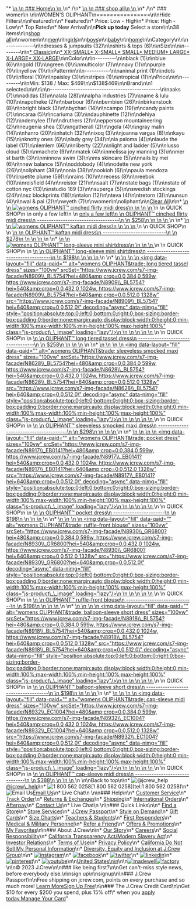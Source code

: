 "*   [\n    \n    ### Home\n    \n    ](/)\n*   /\n*   [\n    \n    ### shop all\n    \n    ](/all)\n*   /\n*   ### women\n    \n\nWOMEN'S OLIPHANT\n================\n\nHide Filters\n\nFeatured\n\n*   Featured\n*   Price: Low - High\n*   Price: High - Low\n*   Top Rated\n*   New Arrival\n\n**Pick up today** Select a store\n\n38 items\n\n[shop all](/all/?crawl=no)\n\nwomen\n\n[men](/all/mens?crawl=no)\n\n[girls](/all/girls?crawl=no)\n\n[boys](/all/boys?crawl=no)\n\n[baby](/all/baby?crawl=no)\n\n[home](/all/home?crawl=no)\n\nCategory\n\n\n------------\n\n[](/all/womens?sub-categories=womens-shopall-dresses-and-jumpsuits&brand=OLIPHANT&crawl=no)dresses & jumpsuits (32)\n\n[](/all/womens?sub-categories=womens-shopall-shirtsAndTops&brand=OLIPHANT&crawl=no)shirts & tops (6)\n\nSize\n\n\n--------\n\n[*   Classic](/all/womens?brand=OLIPHANT&crawl=no&fit=Classic)\n\n[*   XX-SMALL](/all/womens?brand=OLIPHANT&crawl=no&size=XX-SMALL)[*   X-SMALL](/all/womens?brand=OLIPHANT&crawl=no&size=X-SMALL)[*   SMALL](/all/womens?brand=OLIPHANT&crawl=no&size=SMALL)[*   MEDIUM](/all/womens?brand=OLIPHANT&crawl=no&size=MEDIUM)[*   LARGE](/all/womens?brand=OLIPHANT&crawl=no&size=LARGE)[*   X-LARGE](/all/womens?brand=OLIPHANT&crawl=no&size=X-LARGE)[*   XX-LARGE](/all/womens?brand=OLIPHANT&crawl=no&size=XX-LARGE)\n\nColor\n\n\n---------\n\n[](/all/womens?brand=OLIPHANT&crawl=no&l_color=root-black)black (1)\n\n[](/all/womens?brand=OLIPHANT&crawl=no&l_color=root-blue)blue (6)\n\n[](/all/womens?brand=OLIPHANT&crawl=no&l_color=root-gold)gold (1)\n\n[](/all/womens?brand=OLIPHANT&crawl=no&l_color=root-green)green (1)\n\n[](/all/womens?brand=OLIPHANT&crawl=no&l_color=root-multicolor)multicolor (7)\n\n[](/all/womens?brand=OLIPHANT&crawl=no&l_color=root-navy)navy (1)\n\n[](/all/womens?brand=OLIPHANT&crawl=no&l_color=root-purple)purple (1)\n\n[](/all/womens?brand=OLIPHANT&crawl=no&l_color=root-yellow)yellow (1)\n\nPattern\n\n\n-----------\n\n[](/all/womens?brand=OLIPHANT&crawl=no&l_pattern=root-animal-print)animal print (1)\n\n[](/all/womens?brand=OLIPHANT&crawl=no&l_pattern=root-dots)dots (1)\n\n[](/all/womens?brand=OLIPHANT&crawl=no&l_pattern=root-floral)floral (10)\n\n[](/all/womens?brand=OLIPHANT&crawl=no&l_pattern=root-paisley)paisley (3)\n\n[](/all/womens?brand=OLIPHANT&crawl=no&l_pattern=root-stripes)stripes (1)\n\n[](/all/womens?brand=OLIPHANT&crawl=no&l_pattern=root-tropical)tropical (1)\n\nPrice\n\n\n---------\n\nMin: $138 / Max: $469\n\n$138$469\n\nBrand\n\n1 selected[](/all/womens?crawl=no)\n\n\n\n\n-----------------------------------------------\n\n[](/all/womens?brand=AAKS,OLIPHANT&crawl=no)aaks (7)\n\n[](/all/womens?brand=ADIDAS,OLIPHANT&crawl=no)adidas (3)\n\n[](/all/womens?brand=ALALA,OLIPHANT&crawl=no)alala (28)\n\n[](/all/womens?brand=ALPHA%20INDUSTRIES,OLIPHANT&crawl=no)alpha industries (7)\n\n[](/all/womens?brand=AME%20%26%20LULU,OLIPHANT&crawl=no)ame & lulu (10)\n\n[](/all/womens?brand=APOTHEKE,OLIPHANT&crawl=no)apotheke (2)\n\n[](/all/womens?brand=BARBOUR,OLIPHANT&crawl=no)barbour (6)\n\n[](/all/womens?brand=BEMBIEN,OLIPHANT&crawl=no)bembien (26)\n\n[](/all/womens?brand=Birkenstock,OLIPHANT&crawl=no)birkenstock (8)\n\n[](/all/womens?brand=BRIGHT%20BLACK,OLIPHANT&crawl=no)bright black (3)\n\n[](/all/womens?brand=BYCHARI,OLIPHANT&crawl=no)bychari (14)\n\n[](/all/womens?brand=CAMPO,OLIPHANT&crawl=no)campo (19)\n\n[](/all/womens?brand=CANDY%20PAINTS,OLIPHANT&crawl=no)candy paints (7)\n\n[](/all/womens?brand=CARAA,OLIPHANT&crawl=no)caraa (5)\n\n[](/all/womens?brand=CARIUMA,OLIPHANT&crawl=no)cariuma (3)\n\n[](/all/womens?brand=DAUPHINETTE,OLIPHANT&crawl=no)dauphinette (12)\n\n[](/all/womens?brand=DEHIYA,OLIPHANT&crawl=no)dehiya (12)\n\n[](/all/womens?brand=DEMYLEE,OLIPHANT&crawl=no)demylee (1)\n\n[](/all/womens?brand=DRUTHERS,OLIPHANT&crawl=no)druthers (2)\n\n[](/all/womens?brand=EPPERSON%20MOUNTAINEERING,OLIPHANT&crawl=no)epperson mountaineering (2)\n\n[](/all/womens?brand=EUGENIA%20SHEA,OLIPHANT&crawl=no)eugenia shea (3)\n\n[](/all/womens?brand=GATHERALL,OLIPHANT&crawl=no)gatherall (2)\n\n[](/all/womens?brand=GOLA,OLIPHANT&crawl=no)gola (4)\n\n[](/all/womens?brand=GRAY%20MALIN,OLIPHANT&crawl=no)gray malin (14)\n\n[](/all/womens?brand=HANRO,OLIPHANT&crawl=no)hanro (20)\n\n[](/all/womens?brand=HATCH,OLIPHANT&crawl=no)hatch (32)\n\n[](/all/womens?brand=IXOQ,OLIPHANT&crawl=no)ixoq (3)\n\n[](/all/womens?brand=JOANNA%20VARGAS,OLIPHANT&crawl=no)joanna vargas (8)\n\n[](/all/womens?brand=KAYU,OLIPHANT&crawl=no)kayu (15)\n\n[](/all/womens?brand=KNOTTY%20ONES,OLIPHANT&crawl=no)knotty ones (6)\n\n[](/all/womens?brand=LADY%20GREY,OLIPHANT&crawl=no)lady grey (34)\n\n[](/all/womens?brand=LA%20PALOMA,OLIPHANT&crawl=no)la paloma (4)\n\n[](/all/womens?brand=LAUDE%20THE%20LABEL,OLIPHANT&crawl=no)laude the label (17)\n\n[](/all/womens?brand=LEMLEM,OLIPHANT&crawl=no)lemlem (66)\n\n[](/all/womens?brand=LIBERTY,OLIPHANT&crawl=no)liberty (22)\n\n[](/all/womens?brand=LIGHT%20AND%20LADDER,OLIPHANT&crawl=no)light and ladder (5)\n\n[](/all/womens?brand=LUSSO%20CLOUD,OLIPHANT&crawl=no)lusso cloud (5)\n\n[](/all/womens?brand=MACHETE,OLIPHANT&crawl=no)machete (9)\n\n[](/all/womens?brand=MATEK,OLIPHANT&crawl=no)matek (4)\n\n[](/all/womens?brand=MELISSA%20JOY%20MANNING,OLIPHANT&crawl=no)melissa joy manning (3)\n\n[](/all/womens?brand=MER%20ST%20BARTH,OLIPHANT&crawl=no)mer st barth (3)\n\n[](/all/womens?brand=MINNOW%20SWIM,OLIPHANT&crawl=no)minnow swim (3)\n\n[](/all/womens?brand=MS%20SKINCARE,OLIPHANT&crawl=no)ms skincare (5)\n\n[](/all/womens?brand=NAILS%20BY%20MEI,OLIPHANT&crawl=no)nails by mei (6)\n\n[](/all/womens?brand=NEW%20BALANCE,OLIPHANT&crawl=no)new balance (5)\n\n[](/all/womens?brand=ODDOBODY,OLIPHANT&crawl=no)oddobody (4)\n\n[](/all/womens?brand=ODETTE%20NEW%20YORK,OLIPHANT&crawl=no)odette new york (26)\n\n[](/all/womens?crawl=no)oliphant (38)\n\n[](/all/womens?brand=OLIPHANT,ONIA&crawl=no)onia (38)\n\n[](/all/womens?brand=OLIPHANT,OOKIOH&crawl=no)ookioh (6)\n\n[](/all/womens?brand=OLIPHANT,PAULA%20MENDOZA&crawl=no)paula mendoza (1)\n\n[](/all/womens?brand=OLIPHANT,PETITE%20PLUME&crawl=no)petite plume (59)\n\n[](/all/womens?brand=OLIPHANT,RAINS&crawl=no)rains (10)\n\n[](/all/womens?brand=OLIPHANT,RECESS&crawl=no)recess (8)\n\n[](/all/womens?brand=OLIPHANT,REEBOK&crawl=no)reebok (10)\n\n[](/all/womens?brand=OLIPHANT,REISFIELD&crawl=no)reisfield (4)\n\n[](/all/womens?brand=OLIPHANT,REISTOR&crawl=no)reistor (21)\n\n[](/all/womens?brand=OLIPHANT,SAALT&crawl=no)saalt (7)\n\n[](/all/womens?brand=OLIPHANT,STATE%20BAGS&crawl=no)state bags (1)\n\n[](/all/womens?brand=OLIPHANT,STATE%20OF%20COTTON%20NYC&crawl=no)state of cotton nyc (13)\n\n[](/all/womens?brand=OLIPHANT,STUDIO%20189&crawl=no)studio 189 (3)\n\n[](/all/womens?brand=OLIPHANT,SUPERGA&crawl=no)superga (5)\n\n[](/all/womens?brand=OLIPHANT,SWEDISH%20STOCKINGS&crawl=no)swedish stockings (24)\n\n[](/all/womens?brand=OLIPHANT,SZ%20BLOCKPRINTS&crawl=no)sz blockprints (18)\n\n[](/all/womens?brand=OLIPHANT,TALON&crawl=no)talon (12)\n\n[](/all/womens?brand=OLIPHANT,TEVA&crawl=no)teva (4)\n\n[](/all/womens?brand=OLIPHANT,TRETORN&crawl=no)tretorn (3)\n\n[](/all/womens?brand=OLIPHANT,UNSUN&crawl=no)unsun (4)\n\n[](/all/womens?brand=OLIPHANT,WAL%20%26%20PAI&crawl=no)wal & pai (2)\n\n[](/all/womens?brand=OLIPHANT,WYETH&crawl=no)wyeth (7)\n\nwomen[](/all/?crawl=no)\n\noliphant[](/all/womens?crawl=no)\n\n[Clear All](/all/?crawl=no)\n\n*   [\n    \n    ![womens OLIPHANT&trade; cinched flirty midi dress](https://www.jcrew.com/s7-img-facade/N8634_BL5754?hei=640&crop=0,0,512,0)\n    \n    \n    \n    ](/p/womens/categories/clothing/dresses-and-jumpsuits/oliphanttrade-cinched-flirty-midi-dress/N8634?display=standard&fit=Classic&color_name=cobalt-blue&colorProductCode=N8634)\n    \n    QUICK SHOP\n    \n    only a few left\n    \n    [only a few left\n    \n    OLIPHANT™ cinched flirty midi dress\n    -----------------------------------\n    \n    $258\n    \n    \n    \n    ](/p/womens/categories/clothing/dresses-and-jumpsuits/oliphanttrade-cinched-flirty-midi-dress/N8634?display=standard&fit=Classic&color_name=cobalt-blue&colorProductCode=N8634)\n    \n*   [\n    \n    ![womens OLIPHANT&trade; kaftan midi dress](https://www.jcrew.com/s7-img-facade/N8916_GR0005?hei=640&crop=0,0,512,0)\n    \n    \n    \n    ](/p/womens/categories/clothing/dresses-and-jumpsuits/oliphanttrade-kaftan-midi-dress/N8916?display=standard&fit=Classic&color_name=green&colorProductCode=N8916)\n    \n    QUICK SHOP\n    \n    [\n    \n    OLIPHANT™ kaftan midi dress\n    ---------------------------\n    \n    $278\n    \n    \n    \n    ](/p/womens/categories/clothing/dresses-and-jumpsuits/oliphanttrade-kaftan-midi-dress/N8916?display=standard&fit=Classic&color_name=green&colorProductCode=N8916)\n    \n*   [\n    \n    ![womens OLIPHANT&trade; long-sleeve mini shirtdress](https://www.jcrew.com/s7-img-facade/N8933_BL0021?hei=640&crop=0,0,512,0)\n    \n    \n    \n    ](/p/womens/categories/clothing/dresses-and-jumpsuits/oliphanttrade-long-sleeve-mini-shirtdress/N8933?display=standard&fit=Classic&color_name=blue&colorProductCode=N8933)\n    \n    QUICK SHOP\n    \n    [\n    \n    OLIPHANT™ long-sleeve mini shirtdress\n    -------------------------------------\n    \n    $198\n    \n    \n    \n    ](/p/womens/categories/clothing/dresses-and-jumpsuits/oliphanttrade-long-sleeve-mini-shirtdress/N8933?display=standard&fit=Classic&color_name=blue&colorProductCode=N8933)\n    \n*   [\n    \n    ![womens OLIPHANT&trade; long tiered tassel dress](data:image/gif;base64,R0lGODlhAQABAIAAAAAAAP///yH5BAEAAAAALAAAAAABAAEAAAIBRAA7)\n    \n    <img data-layout=\"fill\" data-qaid=\"\" alt=\"womens OLIPHANT&amp;trade; long tiered tassel dress\" sizes=\"100vw\" srcSet=\"https://www.jcrew.com/s7-img-facade/N8909\\_BL5754?hei=480&amp;crop=0,0,384,0 599w, https://www.jcrew.com/s7-img-facade/N8909\\_BL5754?hei=540&amp;crop=0,0,432,0 1024w, https://www.jcrew.com/s7-img-facade/N8909\\_BL5754?hei=640&amp;crop=0,0,512,0 1328w\" src=\"https://www.jcrew.com/s7-img-facade/N8909\\_BL5754?hei=640&amp;crop=0,0,512,0\" decoding=\"async\" data-nimg=\"fill\" style=\"position:absolute;top:0;left:0;bottom:0;right:0;box-sizing:border-box;padding:0;border:none;margin:auto;display:block;width:0;height:0;min-width:100%;max-width:100%;min-height:100%;max-height:100%\" class=\"js-product\\_\\_image\" loading=\"lazy\"/>\n    \n    \n    \n    \n    \n    ](/p/womens/categories/clothing/dresses-and-jumpsuits/oliphanttrade-long-tiered-tassel-dress/N8909?display=standard&fit=Classic&color_name=cobalt-blue&colorProductCode=N8909)\n    \n    QUICK SHOP\n    \n    [\n    \n    OLIPHANT™ long tiered tassel dress\n    ----------------------------------\n    \n    $258\n    \n    \n    \n    ](/p/womens/categories/clothing/dresses-and-jumpsuits/oliphanttrade-long-tiered-tassel-dress/N8909?display=standard&fit=Classic&color_name=cobalt-blue&colorProductCode=N8909)\n    \n*   [\n    \n    ![womens OLIPHANT&trade; sleeveless smocked maxi dress](data:image/gif;base64,R0lGODlhAQABAIAAAAAAAP///yH5BAEAAAAALAAAAAABAAEAAAIBRAA7)\n    \n    <img data-layout=\"fill\" data-qaid=\"\" alt=\"womens OLIPHANT&amp;trade; sleeveless smocked maxi dress\" sizes=\"100vw\" srcSet=\"https://www.jcrew.com/s7-img-facade/N8628\\_BL5754?hei=480&amp;crop=0,0,384,0 599w, https://www.jcrew.com/s7-img-facade/N8628\\_BL5754?hei=540&amp;crop=0,0,432,0 1024w, https://www.jcrew.com/s7-img-facade/N8628\\_BL5754?hei=640&amp;crop=0,0,512,0 1328w\" src=\"https://www.jcrew.com/s7-img-facade/N8628\\_BL5754?hei=640&amp;crop=0,0,512,0\" decoding=\"async\" data-nimg=\"fill\" style=\"position:absolute;top:0;left:0;bottom:0;right:0;box-sizing:border-box;padding:0;border:none;margin:auto;display:block;width:0;height:0;min-width:100%;max-width:100%;min-height:100%;max-height:100%\" class=\"js-product\\_\\_image\" loading=\"lazy\"/>\n    \n    \n    \n    \n    \n    ](/p/womens/categories/clothing/dresses-and-jumpsuits/oliphanttrade-sleeveless-smocked-maxi-dress/N8628?display=standard&fit=Classic&color_name=cobalt-blue&colorProductCode=N8628)\n    \n    QUICK SHOP\n    \n    [\n    \n    OLIPHANT™ sleeveless smocked maxi dress\n    ---------------------------------------\n    \n    $298\n    \n    \n    \n    ](/p/womens/categories/clothing/dresses-and-jumpsuits/oliphanttrade-sleeveless-smocked-maxi-dress/N8628?display=standard&fit=Classic&color_name=cobalt-blue&colorProductCode=N8628)\n    \n*   [\n    \n    ![womens OLIPHANT&trade; pocket dress](data:image/gif;base64,R0lGODlhAQABAIAAAAAAAP///yH5BAEAAAAALAAAAAABAAEAAAIBRAA7)\n    \n    <img data-layout=\"fill\" data-qaid=\"\" alt=\"womens OLIPHANT&amp;trade; pocket dress\" sizes=\"100vw\" srcSet=\"https://www.jcrew.com/s7-img-facade/N8917\\_EB0141?hei=480&amp;crop=0,0,384,0 599w, https://www.jcrew.com/s7-img-facade/N8917\\_EB0141?hei=540&amp;crop=0,0,432,0 1024w, https://www.jcrew.com/s7-img-facade/N8917\\_EB0141?hei=640&amp;crop=0,0,512,0 1328w\" src=\"https://www.jcrew.com/s7-img-facade/N8917\\_EB0141?hei=640&amp;crop=0,0,512,0\" decoding=\"async\" data-nimg=\"fill\" style=\"position:absolute;top:0;left:0;bottom:0;right:0;box-sizing:border-box;padding:0;border:none;margin:auto;display:block;width:0;height:0;min-width:100%;max-width:100%;min-height:100%;max-height:100%\" class=\"js-product\\_\\_image\" loading=\"lazy\"/>\n    \n    \n    \n    \n    \n    ](/p/womens/categories/clothing/dresses-and-jumpsuits/oliphanttrade-pocket-dress/N8917?display=standard&fit=Classic&color_name=sage&colorProductCode=N8917)\n    \n    QUICK SHOP\n    \n    [\n    \n    OLIPHANT™ pocket dress\n    ----------------------\n    \n    $198\n    \n    \n    \n    ](/p/womens/categories/clothing/dresses-and-jumpsuits/oliphanttrade-pocket-dress/N8917?display=standard&fit=Classic&color_name=sage&colorProductCode=N8917)\n    \n*   [\n    \n    ![womens OLIPHANT&trade; ruffle-front blouse](data:image/gif;base64,R0lGODlhAQABAIAAAAAAAP///yH5BAEAAAAALAAAAAABAAEAAAIBRAA7)\n    \n    <img data-layout=\"fill\" data-qaid=\"\" alt=\"womens OLIPHANT&amp;trade; ruffle-front blouse\" sizes=\"100vw\" srcSet=\"https://www.jcrew.com/s7-img-facade/N8930\\_GR6800?hei=480&amp;crop=0,0,384,0 599w, https://www.jcrew.com/s7-img-facade/N8930\\_GR6800?hei=540&amp;crop=0,0,432,0 1024w, https://www.jcrew.com/s7-img-facade/N8930\\_GR6800?hei=640&amp;crop=0,0,512,0 1328w\" src=\"https://www.jcrew.com/s7-img-facade/N8930\\_GR6800?hei=640&amp;crop=0,0,512,0\" decoding=\"async\" data-nimg=\"fill\" style=\"position:absolute;top:0;left:0;bottom:0;right:0;box-sizing:border-box;padding:0;border:none;margin:auto;display:block;width:0;height:0;min-width:100%;max-width:100%;min-height:100%;max-height:100%\" class=\"js-product\\_\\_image\" loading=\"lazy\"/>\n    \n    \n    \n    \n    \n    ](/p/womens/categories/clothing/shirts-and-tops/drapey-tops/oliphanttrade-ruffle-front-blouse/N8930?display=standard&fit=Classic&color_name=dark-green&colorProductCode=N8930)\n    \n    QUICK SHOP\n    \n    [\n    \n    OLIPHANT™ ruffle-front blouse\n    -----------------------------\n    \n    $198\n    \n    \n    \n    ](/p/womens/categories/clothing/shirts-and-tops/drapey-tops/oliphanttrade-ruffle-front-blouse/N8930?display=standard&fit=Classic&color_name=dark-green&colorProductCode=N8930)\n    \n*   [\n    \n    ![womens OLIPHANT&trade; balloon-sleeve short dress](data:image/gif;base64,R0lGODlhAQABAIAAAAAAAP///yH5BAEAAAAALAAAAAABAAEAAAIBRAA7)\n    \n    <img data-layout=\"fill\" data-qaid=\"\" alt=\"womens OLIPHANT&amp;trade; balloon-sleeve short dress\" sizes=\"100vw\" srcSet=\"https://www.jcrew.com/s7-img-facade/N8918\\_BL5754?hei=480&amp;crop=0,0,384,0 599w, https://www.jcrew.com/s7-img-facade/N8918\\_BL5754?hei=540&amp;crop=0,0,432,0 1024w, https://www.jcrew.com/s7-img-facade/N8918\\_BL5754?hei=640&amp;crop=0,0,512,0 1328w\" src=\"https://www.jcrew.com/s7-img-facade/N8918\\_BL5754?hei=640&amp;crop=0,0,512,0\" decoding=\"async\" data-nimg=\"fill\" style=\"position:absolute;top:0;left:0;bottom:0;right:0;box-sizing:border-box;padding:0;border:none;margin:auto;display:block;width:0;height:0;min-width:100%;max-width:100%;min-height:100%;max-height:100%\" class=\"js-product\\_\\_image\" loading=\"lazy\"/>\n    \n    \n    \n    \n    \n    ](/p/womens/categories/clothing/dresses-and-jumpsuits/oliphanttrade-balloon-sleeve-short-dress/N8918?display=standard&fit=Classic&color_name=cobalt-blue&colorProductCode=N8918)\n    \n    QUICK SHOP\n    \n    [\n    \n    OLIPHANT™ balloon-sleeve short dress\n    ------------------------------------\n    \n    $198\n    \n    \n    \n    ](/p/womens/categories/clothing/dresses-and-jumpsuits/oliphanttrade-balloon-sleeve-short-dress/N8918?display=standard&fit=Classic&color_name=cobalt-blue&colorProductCode=N8918)\n    \n*   [\n    \n    ![womens OLIPHANT&trade; cap-sleeve midi dress](data:image/gif;base64,R0lGODlhAQABAIAAAAAAAP///yH5BAEAAAAALAAAAAABAAEAAAIBRAA7)\n    \n    <img data-layout=\"fill\" data-qaid=\"\" alt=\"womens OLIPHANT&amp;trade; cap-sleeve midi dress\" sizes=\"100vw\" srcSet=\"https://www.jcrew.com/s7-img-facade/N8932\\_EC1004?hei=480&amp;crop=0,0,384,0 599w, https://www.jcrew.com/s7-img-facade/N8932\\_EC1004?hei=540&amp;crop=0,0,432,0 1024w, https://www.jcrew.com/s7-img-facade/N8932\\_EC1004?hei=640&amp;crop=0,0,512,0 1328w\" src=\"https://www.jcrew.com/s7-img-facade/N8932\\_EC1004?hei=640&amp;crop=0,0,512,0\" decoding=\"async\" data-nimg=\"fill\" style=\"position:absolute;top:0;left:0;bottom:0;right:0;box-sizing:border-box;padding:0;border:none;margin:auto;display:block;width:0;height:0;min-width:100%;max-width:100%;min-height:100%;max-height:100%\" class=\"js-product\\_\\_image\" loading=\"lazy\"/>\n    \n    \n    \n    \n    \n    ](/p/womens/categories/clothing/dresses-and-jumpsuits/oliphanttrade-cap-sleeve-midi-dress/N8932?display=standard&fit=Classic&color_name=lilac&colorProductCode=N8932)\n    \n    QUICK SHOP\n    \n    [\n    \n    OLIPHANT™ cap-sleeve midi dress\n    -------------------------------\n    \n    $388\n    \n    \n    \n    ](/p/womens/categories/clothing/dresses-and-jumpsuits/oliphanttrade-cap-sleeve-midi-dress/N8932?display=standard&fit=Classic&color_name=lilac&colorProductCode=N8932)\n    \n\nBack to top\n\n*   ![@jcrew_help](/next-static/images/sidecar-modules/footer/twitter-2.svg)[@jcrew\\_help](https://twitter.com/jcrew_help)\n*   ![1 800 562 0258](/next-static/images/sidecar-modules/footer/phone-2.svg)[1 800 562 0258](tel:1 800 562 0258)\n*   ![Email Us](/next-static/images/sidecar-modules/footer/email.svg)[Email Us](mailto:help@jcrew.com)\n*   Live Chat\n    \n\n### Help\n\n*   [Customer Service](/help/customer-service)\n*   [Track Order](/help/order-status)\n*   [Returns & Exchanges](/help/returns-exchanges)\n*   [Shipping](/help/shipping-handling)\n*   [International Orders](/help/international-orders)\n*   [Afterpay](/afterpay-faq)\n*   [Contact Us](/help/contact-us)\n*   Live Chat\n    \n\n### Quick Links\n\n*   [Find a Store](https://stores.jcrew.com/search)\n*   [Store Services](/s/store-services)\n*   [J.Crew Passport](/s/rewards)\n*   [Style on Demand](/s/style-on-demand)\n*   [Gift Cards](/help/gift-card)\n*   [Size Charts](/r/size-charts)\n*   [Teachers & Students](/s/teacher-student-discount)\n*   [First Responders](/s/military-medical-first-responder-discount)\n*   [Medical & Military Personnel](/s/military-medical-first-responder-discount)\n*   [Refer a Friend](/share)\n*   [Offers & Promotions](/best-deals)\n*   [My Favorites](/favorites)\n\n### About J.Crew\n\n*   [Our Story](/s/aboutus)\n*   [Careers](https://jobs.jcrew.com)\n*   [Social Responsibility](/s/corporate-responsibility)\n*   [California Transparency Act/Modern Slavery Act](/s/CSR-california-transparency-act)\n*   [Investor Relations](https://investors.jcrew.com)\n*   [Terms of Use](/help/terms-of-use)\n*   [Privacy Policy](/help/privacy-policy)\n*   [California Do Not Sell My Personal Information](https://jcrew.clarip.com/dsr/create?brand=jcrew&type=3)\n*   [Diversity, Equity and Inclusion at J.Crew Group](/s/diversity-equity-inclusion)\n\n*   [![instagram](/next-static/images/sidecar-modules/footer/instagram-2.svg)](http://instagram.com/jcrew)\n*   [![facebook](/next-static/images/sidecar-modules/footer/facebook-2.svg)](https://www.facebook.com/jcrew)\n*   [![twitter](/next-static/images/sidecar-modules/footer/twitter-2.svg)](https://twitter.com/jcrew)\n*   [![linkedin](/next-static/images/sidecar-modules/footer/linkedin.svg)](https://www.linkedin.com/company/j-crew)\n*   [![pinterest](/next-static/images/sidecar-modules/footer/pinterest-2.svg)](http://pinterest.com/jcrew/)\n*   [![youtube](/next-static/images/sidecar-modules/footer/youtube-2.svg)](http://www.youtube.com/user/jcrewinsider)\n\n[United States\n\n](/r/context-chooser)\n\n[![madewell](/next-static/images/sidecar-modules/footer/madewell.svg)](https://www.madewell.com)[![factory](/next-static/images/sidecar-modules/navigation/jcrew-factory-logo-black.svg)](https://factory.jcrew.com)\n\n© 2023 J.Crew\n\n### like being first?\n\nGet can't-miss style news, before everybody else.\n\nsign up\n\nsignup\n\n### J.Crew Passport\n\nFree shipping on jcrew.com, points on every purchase and so much more! [Learn More](/s/rewards)[Sign Up Free](/?register=true)\n\n### The J.Crew Credit Card\n\nGet $10 for every $200 you spend, plus 15% off\\* when you [apply today.](/s/credit-card)[Manage Your Card](https://d.comenity.net/jcrew/)"
